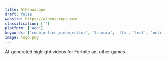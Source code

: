 ```yaml
---
title: Athenascope
draft: false 
website: https://athenascope.com
classification: ['']
platform: ['Web']
keywords: ['coub_online_video_editor', 'filmora', 'flo', 'leet', 'octi', 'quik_by_gopro', 'shorts', 'swish', 'v360_-_video_editor', 'video_highlight_reel_maker', 'video_montage_maker', 'videogram', 'videopath', 'vidhub', 'actvt']
image: logo.png
---
```

AI-generated highlight videos for Fortnite ant other games